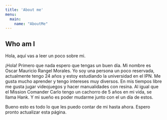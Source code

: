 ```yaml
---
title: 'About me'
menu:
  main:
    name: "AboutMe"
---
```


## Who am I

Hola, aquí vas a leer un poco sobre mi.

> 

¡Hola! Primero que nada espero que tengas un buen día. Mi nombre es Oscar Mauricio Rangel Morales.
Yo soy una persona un poco reservada, actualmente tengo 24 años y estoy estudiando la universidad en el IPN. Me gusta mucho aprender y tengo intereses muy diversos. En mis tiempos libre me gusta jugar videojuegos y hacer manualidades con resina. Al igual que el Mission Comander Carlo tengo un cachorro de 5 años en mi vida, se llama Hank. Y mi sueño es poder mudarme junto con el un día de estos.

Bueno esto es todo lo que les puedo contar de mi hasta ahora. Espero pronto actualizar esta página.
